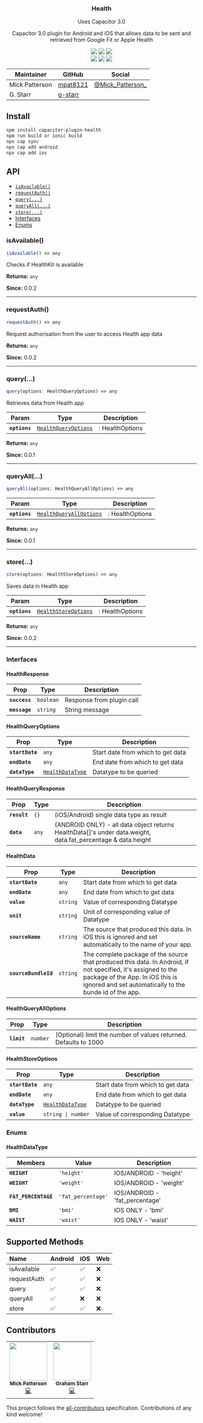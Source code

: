 <h3 align="center">Health</h3>
<p align="center">Uses Capacitor 3.0</p>

<p align="center">
Capacitor 3.0 plugin for Android and iOS that 
allows data to be sent and retrieved from Google Fit or Apple Health
</p>

<p align="center">
  <img src="https://img.shields.io/maintenance/yes/2021?style=flat-square" />
  <a href="https://github.com/mpat8121/capacitor-plugin-health/actions?query=workflow%3A%22CI%22"><img src="https://img.shields.io/github/workflow/status/mpat8121/capacitor-plugin-health/CI?style=flat-square" /></a>
  <a href="https://www.npmjs.com/package/capacitor-plugin-health"><img src="https://img.shields.io/npm/l/capacitor-plugin-health?style=flat-square" /></a>
<br>
  <a href="https://www.npmjs.com/package/capacitor-plugin-health"><img src="https://img.shields.io/npm/dw/capacitor-plugin-health?style=flat-square" /></a>
  <a href="https://www.npmjs.com/package/capacitor-plugin-health"><img src="https://img.shields.io/npm/v/capacitor-plugin-health?style=flat-square" /></a>
<!-- ALL-CONTRIBUTORS-BADGE:START - Do not remove or modify this section -->
<a href="#contributors"><img src="https://img.shields.io/badge/all%20contributors-2-orange?style=flat-square" /></a>
<!-- ALL-CONTRIBUTORS-BADGE:END -->
</p>

| Maintainer        | GitHub                                    | Social |
| ----------------- | ----------------------------------------- | ------------------------------------------------------- |
| Mick Patterson    | [mpat8121](https://github.com/mpat8121)   | [@Mick_Patterson_](https://twitter.com/Mick_Patterson_) |
| G. Starr          | [g-starr](https://github.com/g-starr)     |     

## Install

```bash
npm install capacitor-plugin-health
npm run build or ionic build
npx cap sync
npx cap add android
npx cap add ios
```

## API

<docgen-index>

* [`isAvailable()`](#isavailable)
* [`requestAuth()`](#requestauth)
* [`query(...)`](#query)
* [`queryAll(...)`](#queryall)
* [`store(...)`](#store)
* [Interfaces](#interfaces)
* [Enums](#enums)

</docgen-index>

<docgen-api>
<!--Update the source file JSDoc comments and rerun docgen to update the docs below-->

### isAvailable()

```typescript
isAvailable() => any
```

Checks if HealthKit is available

**Returns:** <code>any</code>

**Since:** 0.0.2

--------------------


### requestAuth()

```typescript
requestAuth() => any
```

Request authorisation from the user to access Health app data

**Returns:** <code>any</code>

**Since:** 0.0.2

--------------------


### query(...)

```typescript
query(options: HealthQueryOptions) => any
```

Retrieves data from Health app

| Param         | Type                                                              | Description     |
| ------------- | ----------------------------------------------------------------- | --------------- |
| **`options`** | <code><a href="#healthqueryoptions">HealthQueryOptions</a></code> | : HealthOptions |

**Returns:** <code>any</code>

**Since:** 0.0.1

--------------------


### queryAll(...)

```typescript
queryAll(options: HealthQueryAllOptions) => any
```

| Param         | Type                                                                    | Description     |
| ------------- | ----------------------------------------------------------------------- | --------------- |
| **`options`** | <code><a href="#healthqueryalloptions">HealthQueryAllOptions</a></code> | : HealthOptions |

**Returns:** <code>any</code>

**Since:** 0.0.1

--------------------


### store(...)

```typescript
store(options: HealthStoreOptions) => any
```

Saves data in Health app

| Param         | Type                                                              | Description     |
| ------------- | ----------------------------------------------------------------- | --------------- |
| **`options`** | <code><a href="#healthstoreoptions">HealthStoreOptions</a></code> | : HealthOptions |

**Returns:** <code>any</code>

**Since:** 0.0.2

--------------------


### Interfaces


#### HealthResponse

| Prop          | Type                 | Description               |
| ------------- | -------------------- | ------------------------- |
| **`success`** | <code>boolean</code> | Response from plugin call |
| **`message`** | <code>string</code>  | String message            |


#### HealthQueryOptions

| Prop            | Type                                                      | Description                       |
| --------------- | --------------------------------------------------------- | --------------------------------- |
| **`startDate`** | <code>any</code>                                          | Start date from which to get data |
| **`endDate`**   | <code>any</code>                                          | End date from which to get data   |
| **`dataType`**  | <code><a href="#healthdatatype">HealthDataType</a></code> | Datatype to be queried            |


#### HealthQueryResponse

| Prop         | Type             | Description                                                                                                  |
| ------------ | ---------------- | ------------------------------------------------------------------------------------------------------------ |
| **`result`** | <code>{}</code>  | (iOS/Android) single data type as result                                                                     |
| **`data`**   | <code>any</code> | (ANDROID ONLY) - all data object returns HealthData[]'s under data.weight, data.fat_percentage & data.height |


#### HealthData

| Prop                 | Type                | Description                                                                                                                                                                                                 |
| -------------------- | ------------------- | ----------------------------------------------------------------------------------------------------------------------------------------------------------------------------------------------------------- |
| **`startDate`**      | <code>any</code>    | Start date from which to get data                                                                                                                                                                           |
| **`endDate`**        | <code>any</code>    | End date from which to get data                                                                                                                                                                             |
| **`value`**          | <code>string</code> | Value of corresponding Datatype                                                                                                                                                                             |
| **`unit`**           | <code>string</code> | Unit of corresponding value of Datatype                                                                                                                                                                     |
| **`sourceName`**     | <code>string</code> | The source that produced this data. In iOS this is ignored and set automatically to the name of your app.                                                                                                   |
| **`sourceBundleId`** | <code>string</code> | The complete package of the source that produced this data. In Android, if not specified, it's assigned to the package of the App. In iOS this is ignored and set automatically to the bunde id of the app. |


#### HealthQueryAllOptions

| Prop        | Type                | Description                                                      |
| ----------- | ------------------- | ---------------------------------------------------------------- |
| **`limit`** | <code>number</code> | (Optional) limit the number of values returned. Defaults to 1000 |


#### HealthStoreOptions

| Prop            | Type                                                      | Description                       |
| --------------- | --------------------------------------------------------- | --------------------------------- |
| **`startDate`** | <code>any</code>                                          | Start date from which to get data |
| **`endDate`**   | <code>any</code>                                          | End date from which to get data   |
| **`dataType`**  | <code><a href="#healthdatatype">HealthDataType</a></code> | Datatype to be queried            |
| **`value`**     | <code>string \| number</code>                             | Value of corresponding Datatype   |


### Enums


#### HealthDataType

| Members              | Value                         | Description                    |
| -------------------- | ----------------------------- | ------------------------------ |
| **`HEIGHT`**         | <code>'height'</code>         | IOS/ANDROID - 'height'         |
| **`WEIGHT`**         | <code>'weight'</code>         | IOS/ANDROID - 'weight'         |
| **`FAT_PERCENTAGE`** | <code>'fat_percentage'</code> | IOS/ANDROID - 'fat_percentage' |
| **`BMI`**            | <code>'bmi'</code>            | IOS ONLY - 'bmi'               |
| **`WAIST`**          | <code>'waist'</code>          | IOS ONLY - 'waist'             |

</docgen-api>

## Supported Methods

| Name                    | Android | iOS | Web |
| :---------------------- | :------ | :-- | :-- |
| isAvailable                   | ✅      | ✅ | ❌ |
| requestAuth           | ✅      | ✅ | ❌ |
| query           | ✅      | ✅ | ❌ |
| queryAll           | ✅      | ❌ | ❌ |
| store           | ✅      | ✅ | ❌ |

## Contributors

<table>
  <tr>
    <td align="center"><a href="https://github.com/mpat8121"><img src="https://avatars3.githubusercontent.com/u/6610593?v=4" width="100px;" alt=""/><br /><sub><b>Mick Patterson</b></sub></a><br /><a href="https://github.com/mpat8121/capacitor-plugin-filesharer/commits?author=mpat8121" title="Code">💻</a></td>
    <td align="center"><a href="https://github.com/g-starr"><img src="https://avatars.githubusercontent.com/u/79553652?s=460&v=4" width="100px;" alt=""/><br /><sub><b>Graham Starr</b></sub></a><br /><a href="https://github.com/mpat8121/capacitor-plugin-filesharer/commits?author=Graei" title="Code">💻</a></td>    
  </tr>
</table>

This project follows the [all-contributors](https://github.com/all-contributors/all-contributors) specification. Contributions of any kind welcome!